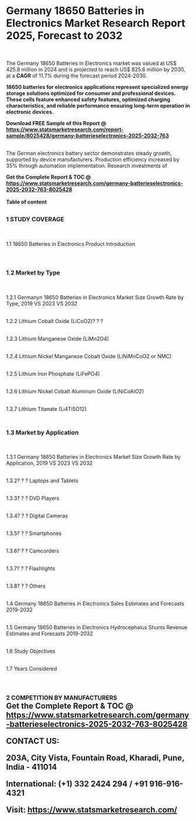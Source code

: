 <h1>Germany 18650 Batteries in Electronics Market Research Report 2025, Forecast to 2032</h1><br/><p>The Germany 18650 Batteries in Electronics market was valued at US$ 425.8 million in 2024 and is projected to reach US$ 825.6 million by 2030, at a <strong>CAGR</strong> of 11.7% during the forecast period 2024-2030.</p><p>
 
 <strong>18650 batteries for electronics applications represent specialized energy storage solutions optimized for consumer and professional devices. These cells feature enhanced safety features, optimized charging characteristics, and reliable performance ensuring long-term operation in electronic devices.</strong></p><div><b>Download FREE Sample of this Report @ <a href="https://www.statsmarketresearch.com/download-free-sample/8025428/germany-batterieselectronics-2025-2032-763">https://www.statsmarketresearch.com/report-sample/8025428/germany-batterieselectronics-2025-2032-763</a></b></div><br><p>
 
 The German electronics battery sector demonstrates steady growth, supported by device manufacturers. Production efficiency increased by 35% through automation implementation. Research investments of</p><div><b>Get the Complete Report & TOC @ <a href="https://www.statsmarketresearch.com/germany-batterieselectronics-2025-2032-763-8025428">https://www.statsmarketresearch.com/germany-batterieselectronics-2025-2032-763-8025428</a></b></div><br><b>Table of content</b><p><h2><span style="font-size:16px"><strong>1 STUDY COVERAGE</strong></span></h2><br />
 
 <p>1.1 18650 Batteries in Electronics Product Introduction</p><br />
 
 <h2><span style="font-size:16px"><strong>1.2 Market by Type</strong></span></h2><br />
 
 <p>1.2.1 Germanyn 18650 Batteries in Electronics Market Size Growth Rate by Type, 2019 VS 2023 VS 2032<br /><br />
 
 1.2.2 Lithium Cobalt Oxide (LiCoO2)? ? ? <br /><br />
 
 1.2.3 Lithium Manganese Oxide (LiMn2O4)<br /><br />
 
 1.2.4 Lithium Nickel Manganese Cobalt Oxide (LiNiMnCoO2 or NMC)<br /><br />
 
 1.2.5 Lithium Iron Phosphate (LiFePO4)<br /><br />
 
 1.2.6 Lithium Nickel Cobalt Aluminum Oxide (LiNiCoAlO2)<br /><br />
 
 1.2.7 Lithium Titanate (Li4Ti5O12)<br /><br />
 
 <h2><span style="font-size:16px"><strong>1.3 Market by Application</strong></span></h2><br />
 
 <p>1.3.1 Germany 18650 Batteries in Electronics Market Size Growth Rate by Application, 2019 VS 2023 VS 2032<br /><br />
 
 1.3.2? ? ? Laptops and Tablets<br /><br />
 
 1.3.3? ? ? DVD Players<br /><br />
 
 1.3.4? ? ? Digital Cameras<br /><br />
 
 1.3.5? ? ? Smartphones<br /><br />
 
 1.3.6? ? ? Camcorders<br /><br />
 
 1.3.7? ? ? Flashlights<br /><br />
 
 1.3.8? ? ? Others<br /><br />
 
 1.4 Germany 18650 Batteries in Electronics Sales Estimates and Forecasts 2019-2032<br /><br />
 
 1.5 Germany 18650 Batteries in Electronics Hydrocephalus Shunts Revenue Estimates and Forecasts 2019-2032<br /><br />
 
 1.6 Study Objectives<br /><br />
 
 1.7 Years Considered</p><br />
 
 <h2><span style="font-size:16px"><strong>2 COMPETITION BY MANUFACTURERS</strong></span><br><div><b>Get the Complete Report & TOC @ <a href="https://www.statsmarketresearch.com/germany-batterieselectronics-2025-2032-763-8025428">https://www.statsmarketresearch.com/germany-batterieselectronics-2025-2032-763-8025428</a></b></div></p>
 
 <b>CONTACT US:</b><br>
 
 203A, City Vista, Fountain Road, Kharadi, Pune, India - 411014 <br>
 
 International: (+1) 332 2424 294 / +91 916-916-4321<br>
 
 Visit: <a href="https://www.statsmarketresearch.com/">https://www.statsmarketresearch.com/</a>
 
 <br>